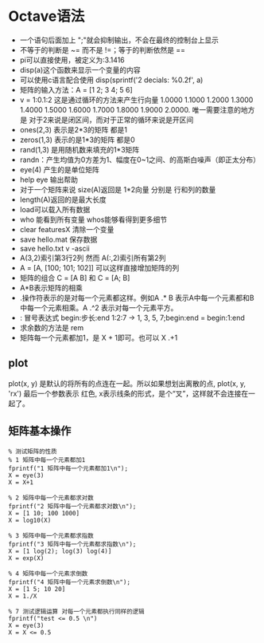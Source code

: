 # Octave语法
* 一个语句后面加上 ";"就会抑制输出，不会在最终的控制台上显示
* 不等于的判断是 ~= 而不是 !=；等于的判断依然是 ==
* pi可以直接使用，被定义为:3.1416
* disp(a)这个函数来显示一个变量的内容
* 可以使用c语言配合使用 disp(sprintf('2 decials: %0.2f', a)
* 矩阵的输入方法：A = [1 2; 3 4; 5 6]
* v = 1:0.1:2 这是通过循环的方法来产生行向量 1.0000    1.1000    1.2000    1.3000    1.4000    1.5000    1.6000    1.7000    1.8000    1.9000    2.0000. 唯一需要注意的地方是 对于2来说是闭区间，而对于正常的循环来说是开区间
* ones(2,3) 表示是2*3的矩阵 都是1
* zeros(1,3) 表示的是1*3的矩阵 都是0
* rand(1,3) 是用随机数来填充的1*3矩阵
* randn：产生均值为0方差为1、幅度在0~1之间、的高斯白噪声（即正太分布）
* eye(4) 产生的是单位矩阵
* help eye 输出帮助
* 对于一个矩阵来说 size(A)返回是 1*2向量 分别是 行和列的数量
* length(A)返回的是最大长度
* load可以载入所有数据
* who 能看到所有变量 whos能够看得到更多细节
* clear featuresX 清除一个变量
* save hello.mat 保存数据
* save hello.txt v -ascii
* A(3,2)索引第3行2列 然而 A(:,2)索引所有第2列
* A = [A, [100; 101; 102]] 可以这样直接增加矩阵的列
* 矩阵的组合 C = [A B] 和 C = [A; B]
* A*B表示矩阵的相乘
* .操作符表示的是对每一个元素都这样。例如A .* B 表示A中每一个元素都和B中每一个元素相乘。A .^2 表示对每一个元素平方。
* : 冒号表达式 begin:步长:end 1:2:7 -> 1, 3, 5, 7;begin:end = begin:1:end
* 求余数的方法是 rem
* 矩阵每一个元素都加1，是 X + 1即可。也可以  X .+1

## plot
plot(x, y) 是默认的将所有的点连在一起。所以如果想划出离散的点, plot(x, y, 'rx') 最后一个参数表示 红色, x表示线条的形式，是个“叉”，这样就不会连接在一起了。

## 矩阵基本操作

	% 测试矩阵的性质
	% 1 矩阵中每一个元素都加1
	fprintf("1 矩阵中每一个元素都加1\n");
	X = eye(3)
	X = X+1

	% 2 矩阵中每一个元素都求对数
	fprintf("2 矩阵中每一个元素都求对数\n");
	X = [1 10; 100 1000]
	X = log10(X)

	% 3 矩阵中每一个元素都求指数
	fprintf("3 矩阵中每一个元素都求指数\n");
	X = [1 log(2); log(3) log(4)]
	X = exp(X)

	% 4 矩阵中每一个元素求倒数
	fprintf("4 矩阵中每一个元素求倒数\n");
	X = [1 5; 10 20]
	X = 1./X
	
	% 7 测试逻辑运算 对每一个元素都执行同样的逻辑
	fprintf("test <= 0.5 \n")
	X = eye(3)
	X = X <= 0.5